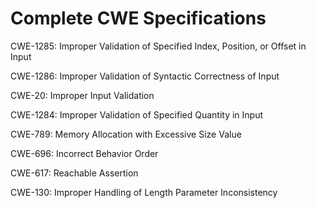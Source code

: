 

# Complete CWE Specifications

CWE-1285: Improper Validation of Specified Index, Position, or Offset in Input

CWE-1286: Improper Validation of Syntactic Correctness of Input

CWE-20: Improper Input Validation

CWE-1284: Improper Validation of Specified Quantity in Input

CWE-789: Memory Allocation with Excessive Size Value

CWE-696: Incorrect Behavior Order

CWE-617: Reachable Assertion

CWE-130: Improper Handling of Length Parameter Inconsistency